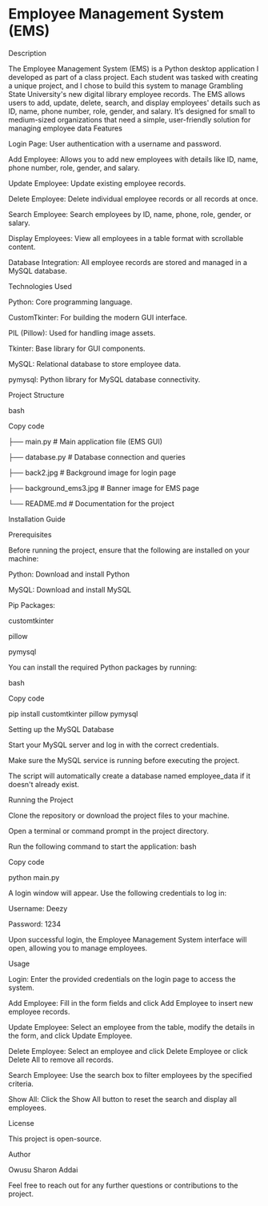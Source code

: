 
Employee Management System (EMS)
=======================================
Description

The Employee Management System (EMS) is a Python desktop application I developed as part of a class project. Each student was tasked with creating a unique project, and I chose to build this system to manage Grambling State University's new digital library employee records. The EMS allows users to add, update, delete, search, and display employees' details such as ID, name, phone number, role, gender, and salary. It’s designed for small to medium-sized organizations that need a simple, user-friendly solution for managing employee data
Features

Login Page: User authentication with a username and password.

Add Employee: Allows you to add new employees with details like ID, name, phone number, role, gender, and salary.

Update Employee: Update existing employee records.

Delete Employee: Delete individual employee records or all records at once.

Search Employee: Search employees by ID, name, phone, role, gender, or salary.

Display Employees: View all employees in a table format with scrollable content.

Database Integration: All employee records are stored and managed in a MySQL database.

Technologies Used

Python: Core programming language.

CustomTkinter: For building the modern GUI interface.

PIL (Pillow): Used for handling image assets.

Tkinter: Base library for GUI components.

MySQL: Relational database to store employee data.

pymysql: Python library for MySQL database connectivity.

Project Structure

bash

Copy code

├── main.py              # Main application file (EMS GUI)

├── database.py          # Database connection and queries

├── back2.jpg             # Background image for login page

├── background_ems3.jpg  # Banner image for EMS page

└── README.md            # Documentation for the project

Installation Guide

Prerequisites

Before running the project, ensure that the following are installed on your machine:

Python: Download and install Python

MySQL: Download and install MySQL

Pip Packages:

customtkinter

pillow

pymysql

You can install the required Python packages by running:

bash

Copy code

pip install customtkinter pillow pymysql

Setting up the MySQL Database

Start your MySQL server and log in with the correct credentials.

Make sure the MySQL service is running before executing the project.

The script will automatically create a database named employee_data if it doesn't already exist.

Running the Project

Clone the repository or download the project files to your machine.

Open a terminal or command prompt in the project directory.

Run the following command to start the application:
bash

Copy code

python main.py

A login window will appear. Use the following credentials to log in:

Username: Deezy

Password: 1234

Upon successful login, the Employee Management System interface will open, allowing you to manage employees.

Usage

Login: Enter the provided credentials on the login page to access the system.

Add Employee: Fill in the form fields and click Add Employee to insert new employee records.

Update Employee: Select an employee from the table, modify the details in the form, and click Update Employee.

Delete Employee: Select an employee and click Delete Employee or click Delete All to remove all records.

Search Employee: Use the search box to filter employees by the specified criteria.

Show All: Click the Show All button to reset the search and display all employees.


License

This project is open-source.

Author

Owusu Sharon Addai

Feel free to reach out for any further questions or contributions to the project.
